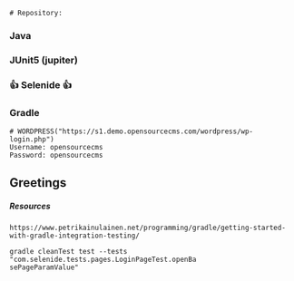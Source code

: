     # Repository:
    
###  Java
###  JUnit5 (jupiter)
###  :+1: Selenide :+1:
### Gradle


    # WORDPRESS("https://s1.demo.opensourcecms.com/wordpress/wp-login.php")
    Username: opensourcecms
    Password: opensourcecms
  
  
## Greetings

##### Resources
    https://www.petrikainulainen.net/programming/gradle/getting-started-with-gradle-integration-testing/
    
    gradle cleanTest test --tests "com.selenide.tests.pages.LoginPageTest.openBa
    sePageParamValue"